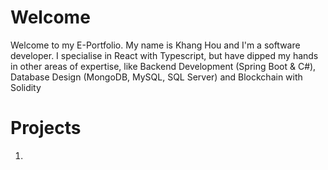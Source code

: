 # Welcome
Welcome to my E-Portfolio. My name is Khang Hou and I'm a software developer. I specialise in React with Typescript, but have dipped my hands in other areas of expertise, like Backend Development (Spring Boot & C#), Database Design (MongoDB, MySQL, SQL Server) and Blockchain with Solidity

# Projects
1. 